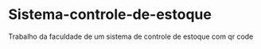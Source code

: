 # Sistema-controle-de-estoque
Trabalho da faculdade de um sistema de controle de estoque com qr code
